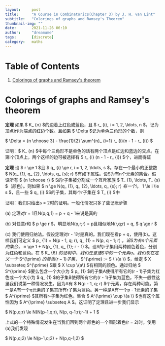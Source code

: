 ```yaml
---
layout:     post
title:      "A Course in Combinatorics(Chapter 3) by J. H. van Lint"
subtitle:   "Colorings of graphs and Ramsey's Theorem"
thumbnail-img: ""
date:       2021-11-26 06:10
author:     "dreamume"
tags: 		[discrete]
category:   maths
---
```

<head>
    <script src="https://cdn.mathjax.org/mathjax/latest/MathJax.js?config=TeX-AMS-MML_HTMLorMML" type="text/javascript"></script>
    <script type="text/x-mathjax-config">
        MathJax.Hub.Config({
            tex2jax: {
            skipTags: ['script', 'noscript', 'style', 'textarea', 'pre'],
            inlineMath: [['$','$']]
            }
        });
    </script>
</head>

# Table of Contents

1.  [Colorings of graphs and Ramsey's theorem](#org634776c)


<a id="org634776c"></a>

# Colorings of graphs and Ramsey's theorem

**定理** 如果 $ K_ {n} $的边着上红色或蓝色，且 $ r_ {i}, i = 1, 2, \\ldots, n $，记为顶点i作为端点的红边个数。且如果 $ \\Delta $记为单色三角形的个数，则

$ \\Delta = {n \\choose 3} - \\frac{1}{2} \\sum^{n}_ {i=1} r_ {i}(n - 1 - r_ {i}) $

证明：$ K_ {n} $中每个三角形不是单色的话有两个顶点是红边和蓝边的交点。在第i个顶点上，两个这样的边可被选择有 $ r_ {i} (n - 1 - r_ {i}) $个，进而得证

**定理** 设 $ r \\ge 1 $且 $ q_ {i} \\ge r, i = 1, 2, \\ldots, s $。存在一个最小的正整数 $ N(q_ {1}, q_ {2}, \\ldots, q_ {s}; r) $有如下属性。设S为有n个元素的集合。假设所有 $ {n \\choose r} $ S的r子集被分割成一个互斥家族 $ T_ {1}, \\ldots, T_ {s} $（颜色）。则如果 $ n \\ge N(q_ {1}, q_ {2}, \\ldots, q_ {s}; r) $有一个i，$ 1 \\le i \\le s $，且一些 $ q_ {i} $S的子集，其每个r子集在 $ T_ {i} $中

证明：我们只给出s = 2时的证明。一般化情况只多了些记账步骤

(a) 定理对r = 1且N(p,q;1) = p + q - 1来说是真的

(b) 对任意r和 $ p \\ge r $，明显地N(p,r;r) = p且相似地N(r,q;r) = q, $ q \\ge r $

(c) 我们使用归纳法。假设定理对r - 1时是真的。我们现在看p + q，使用(b)。这样我们可定义 $ p_ {1} = N(p - 1, q; r), q_ {1} = N(p, q - 1; r) $。设S为有n个元素的集合，$ n \\ge 1 + N(p_ {1}, q_ {1}; r - 1) $。设S的r子集用两种颜色着色，分别为红色和蓝色。在 $ K_ {6} $的证明中，我们任意选S中的一个元素a。我们现在定义一个$ S^{\\prime} $的着色(r - 1)子集，$ S^{\\prime} := S \\ \\{a \\} $，给定 $ X \\subseteq S^{\\prime} $跟 $ X \\cup \\{a\\} $有相同的颜色。通过归纳 $ S^{\\prime} $要么包含一个大小为 $ p_ {1} $的子集A使得所有它的(r - 1)子集为红色或一个大小为 $ q_ {1} $的子集B使得所有它的(r - 1)子集为蓝色。不失一般性这里我们说第一种情况发生。因为A有 $ N(p - 1, q; r) $个元素，存在两种可能。第一是A有一个q元素的子集其所有r子集为蓝色。另一种是A有一个p - 1元素的子集 $ A^{\\prime} $其所有r-子集为红色。集合 $ A^{\\prime} \\cup \\{a \\} $也有这个属性因为 $ A^{\\prime} \\subseteq A $。这证明了定理且进一步我们显示

$ N(p,q;r) \\le N(N(p-1,q;r), N(p, q-1;r);r-1) + 1 $

上式的一个特殊情况发生在当我们回到两个颜色的一个图形着色(r = 2)时。使用(a)我们发现

$ N(p,q;2) \\le N(p-1,q;2) + N(p,q-1;2) $
